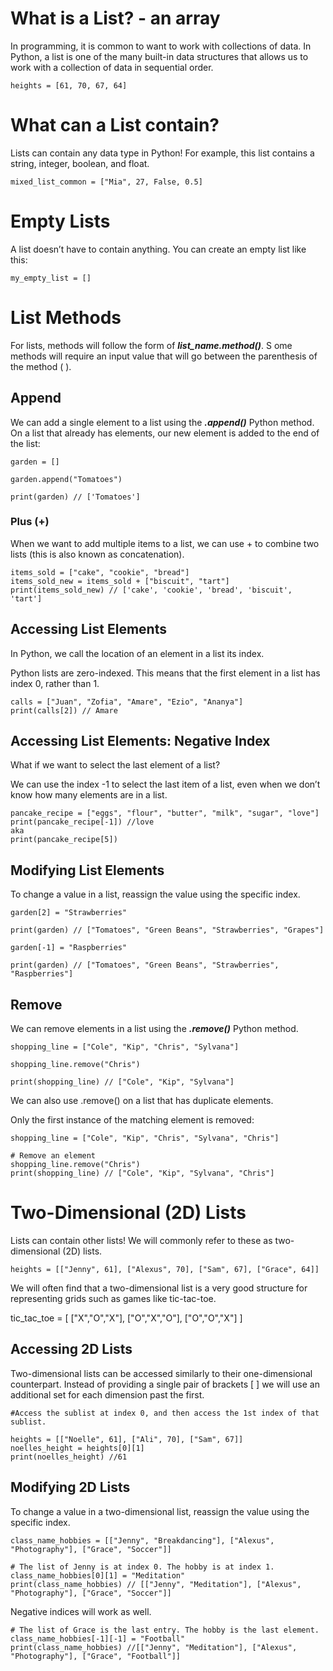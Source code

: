 # What is a List? - an array

In programming, it is common to want to work with collections of data. In Python, a list is one of the many built-in data structures that allows us to work with a collection of data in sequential order.

```
heights = [61, 70, 67, 64]
```

# What can a List contain?

Lists can contain any data type in Python! For example, this list contains a string, integer, boolean, and float.


```
mixed_list_common = ["Mia", 27, False, 0.5]
```

# Empty Lists

A list doesn’t have to contain anything. You can create an empty list like this:

```
my_empty_list = []
```

# List Methods

For lists, methods will follow the form of ___list_name.method()___. S
ome methods will require an input value that will go between the parenthesis of the method ( ).



## Append

We can add a single element to a list using the ___.append()___ Python method. 
On a list that already has elements, our new element is added to the end of the list:

```
garden = []

garden.append("Tomatoes")
 
print(garden) // ['Tomatoes']
```

### Plus (+)

When we want to add multiple items to a list, we can use + to combine two lists (this is also known as concatenation).

```
items_sold = ["cake", "cookie", "bread"]
items_sold_new = items_sold + ["biscuit", "tart"]
print(items_sold_new) // ['cake', 'cookie', 'bread', 'biscuit', 'tart']
```

## Accessing List Elements

In Python, we call the location of an element in a list its index.

Python lists are zero-indexed. This means that the first element in a list has index 0, rather than 1.

```
calls = ["Juan", "Zofia", "Amare", "Ezio", "Ananya"]
print(calls[2]) // Amare
```

## Accessing List Elements: Negative Index

What if we want to select the last element of a list?

We can use the index -1 to select the last item of a list, even when we don’t know how many elements are in a list.

```
pancake_recipe = ["eggs", "flour", "butter", "milk", "sugar", "love"]
print(pancake_recipe[-1]) //love
aka
print(pancake_recipe[5])

```

## Modifying List Elements

To change a value in a list, reassign the value using the specific index.

```
garden[2] = "Strawberries"
 
print(garden) // ["Tomatoes", "Green Beans", "Strawberries", "Grapes"]

garden[-1] = "Raspberries"
 
print(garden) // ["Tomatoes", "Green Beans", "Strawberries", "Raspberries"]

```

## Remove

We can remove elements in a list using the ___.remove()___ Python method.

```
shopping_line = ["Cole", "Kip", "Chris", "Sylvana"]

shopping_line.remove("Chris")
 
print(shopping_line) // ["Cole", "Kip", "Sylvana"]

```

We can also use .remove() on a list that has duplicate elements.

Only the first instance of the matching element is removed:

```
shopping_line = ["Cole", "Kip", "Chris", "Sylvana", "Chris"]
 
# Remove an element
shopping_line.remove("Chris")
print(shopping_line) // ["Cole", "Kip", "Sylvana", "Chris"]
```

# Two-Dimensional (2D) Lists

Lists can contain other lists! We will commonly refer to these as two-dimensional (2D) lists.

```
heights = [["Jenny", 61], ["Alexus", 70], ["Sam", 67], ["Grace", 64]]
```

We will often find that a two-dimensional list is a very good structure for representing grids such as games like tic-tac-toe.

tic_tac_toe = [
            ["X","O","X"], 
            ["O","X","O"], 
            ["O","O","X"]
]

## Accessing 2D Lists

Two-dimensional lists can be accessed similarly to their one-dimensional counterpart. Instead of providing a single pair of brackets [ ] we will use an additional set for each dimension past the first.

```
#Access the sublist at index 0, and then access the 1st index of that sublist.

heights = [["Noelle", 61], ["Ali", 70], ["Sam", 67]]
noelles_height = heights[0][1] 
print(noelles_height) //61
```

## Modifying 2D Lists

To change a value in a two-dimensional list, reassign the value using the specific index.

```
class_name_hobbies = [["Jenny", "Breakdancing"], ["Alexus", "Photography"], ["Grace", "Soccer"]]

# The list of Jenny is at index 0. The hobby is at index 1. 
class_name_hobbies[0][1] = "Meditation"
print(class_name_hobbies) // [["Jenny", "Meditation"], ["Alexus", "Photography"], ["Grace", "Soccer"]]
```

Negative indices will work as well.

```
# The list of Grace is the last entry. The hobby is the last element. 
class_name_hobbies[-1][-1] = "Football"
print(class_name_hobbies) //[["Jenny", "Meditation"], ["Alexus", "Photography"], ["Grace", "Football"]]
```










 






 


